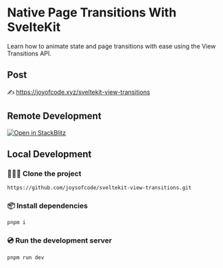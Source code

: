 # Native Page Transitions With SvelteKit

Learn how to animate state and page transitions with ease using the View Transitions API.

## Post

✍️ https://joyofcode.xyz/sveltekit-view-transitions

## Remote Development

[![Open in StackBlitz](https://developer.stackblitz.com/img/open_in_stackblitz.svg)](https://stackblitz.com/github/joysofcode/sveltekit-view-transitions)

## Local Development

### 🧑‍🤝‍🧑 Clone the project

```sh
https://github.com/joysofcode/sveltekit-view-transitions.git
```

### 📦️ Install dependencies

```sh
pnpm i
```

### 💿️ Run the development server

```sh
pnpm run dev
```
